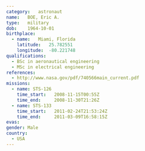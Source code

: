 ```yaml
---
category:	astronaut
name:	BOE, Eric A.
type:	military
dob:	1964-10-01
birthplace:
  - name:	Miami, Florida
    latitude:	25.782551
    longitude:	-80.221748
qualifications:
  - BSc in aeronautical engineering
  - MSc in electrical engineering
references:
  - http://www.nasa.gov/pdf/740566main_current.pdf
missions:
  - name: STS-126
    time_start:   2008-11-15T00:55Z
    time_end:     2008-11-30T21:26Z
  - name: STS-133
    time_start:   2011-02-24T21:53:24Z
    time_end:     2011-03-09T16:58:15Z
evas:
gender:	Male
country:
  - USA
---
```

